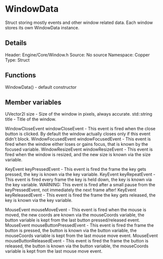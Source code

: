 # WindowData
Struct storing mostly events and other window related data. Each window stores its own WindowData instance.

## Details
Header: Engine/Core/Window.h
Source: No source
Namespace: Copper
Type: Struct

## Functions
WindowData() - default constructor

## Member variables
UVector2I size - Size of the window in pixels, always accurate.
std::string title - Title of the window.

WindowCloseEvent windowCloseEvent - This event is fired when the close button is clicked. By default the window actually closes only if this event didn't block.
WindowFocusedEvent windowFocusedEvent - This event is fired when the window either loses or gains focus, that is known by the focused variable.
WindowResizeEvent windowResizeEvent - This event is fired when the window is resized, and the new size is known via the size variable.

KeyEvent keyPressedEvent - This event is fired the frame the key gets pressed, the key is known via the key variable.
KeyEvent keyRepeatEvent - This event is fired every frame the key is held down, the key is known via the key variable. WARNING: This event is fired after a small pause from the keyPressedEvent, not immediately the next frame after!
KeyEvent keyReleasedEvent - This event is fired the frame the key gets released, the key is known via the key variable.

MouseEvent mouseMoveEvent - This event is fired when the mouse is moved, the new coords are known via the mouseCoords variable, the button variable is kept from the last button pressed/released event.
MouseEvent mouseButtonPressedEvent - This event is fired the frame the button is pressed, the button is known via the button variable, the mouseCoords variable is kept from the last mouse move event.
MouseEvent mouseButtonReleasedEvent - This event is fired the frame the button is released, the button is known via the button variable, the mouseCoords variable is kept from the last mouse move event.
